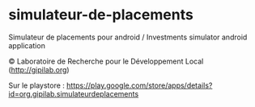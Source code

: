 # simulateur-de-placements

Simulateur de placements pour android / Investments simulator android application

© Laboratoire de Recherche pour le Développement Local (http://gipilab.org)

Sur le playstore :
https://play.google.com/store/apps/details?id=org.gipilab.simulateurdeplacements

